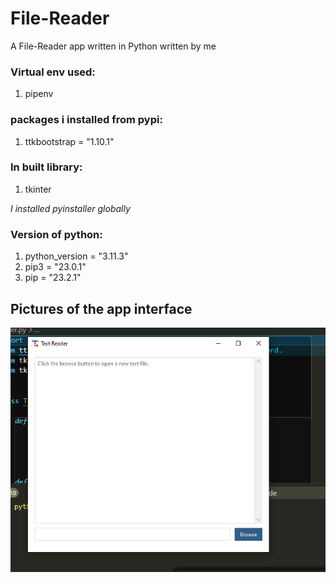 # File-Reader
A File-Reader app written in Python written by me

### Virtual env used:
1. pipenv

### packages i installed from pypi:
1. ttkbootstrap = "1.10.1"


### In built library:
1. tkinter

*I installed pyinstaller globally*

### Version of python:
1. python_version = "3.11.3"
2. pip3 = "23.0.1"
3. pip = "23.2.1"
 
## Pictures of the app interface

![alt text](Capture.PNG)


